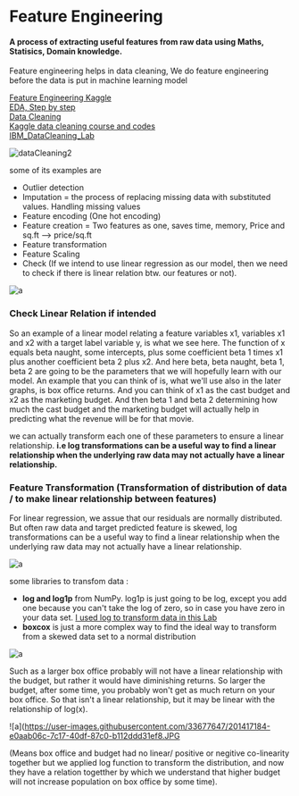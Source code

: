 # Feature Engineering

<h4> A process of extracting useful features from raw data using Maths, Statisics, Domain knowledge.</h4>

Feature engineering helps in data cleaning,
We do feature engineering before the data is put in machine learning model

[Feature Engineering Kaggle](https://www.kaggle.com/code/ryanholbrook/what-is-feature-engineering)<br/>
[EDA, Step by step](https://www.simplilearn.com/tutorials/data-analytics-tutorial/exploratory-data-analysis)<br/>
[Data Cleaning](https://towardsdatascience.com/what-is-feature-engineering-importance-tools-and-techniques-for-machine-learning-2080b0269f10)<br/>
[Kaggle data cleaning course and codes](https://www.kaggle.com/learn/data-cleaning)<br />
[IBM_DataCleaning_Lab](https://www.coursera.org/learn/ibm-exploratory-data-analysis-for-machine-learning/ungradedLti/qfAqI/practice-lab-data-cleaning)


![dataCleaning2](https://user-images.githubusercontent.com/33677647/201374239-ca5f3c23-ae74-4275-b413-6bf760090caf.jpg)

some of its examples are

- Outlier detection
- Imputation = the process of replacing missing data with substituted values.  Handling missing values
- Feature encoding (One hot encoding) 
- Feature creation = Two features as one, saves time, memory, Price and sq.ft --> price/sq.ft
- Feature transformation
- Feature Scaling
- Check (If we intend to use linear regression as our model, then we need to check if there is linear relation btw. our features or not).

![a](https://user-images.githubusercontent.com/33677647/201405617-ec201038-2140-4521-b289-e39ef17b9207.JPG)

### Check Linear Relation if intended 

So an example of a linear model relating a feature variables x1, variables x1 and x2 with a target label variable y, is what we see here. The function of x equals beta naught, some intercepts, plus some coefficient beta 1 times x1 plus another coefficient beta 2 plus x2. And here beta, beta naught, beta 1, beta 2 are going to be the parameters that we will hopefully learn with our model. An example that you can think of is, what we'll use also in the later graphs, is box office returns. And you can think of x1 as the cast budget and x2 as the marketing budget. And then beta 1 and beta 2 determining how much the cast budget and the marketing budget will actually help in predicting what the revenue will be for that movie.
 
we can actually transform each one of these parameters to ensure a linear relationship. 
**i.e log transformations can be a useful way to find a linear relationship when the underlying raw data may not actually have a linear relationship.**

### Feature Transformation (Transformation of distribution of data / to make linear relationship between features)

For linear regression, we assue that our residuals are normally distributed. But often raw data and target predicted feature is skewed,
log transformations can be a useful way to find a linear relationship when the underlying raw data may not actually have a linear relationship.
 
![a](https://user-images.githubusercontent.com/33677647/201408901-9f0fec30-949b-4479-8d5b-57ee6216564e.JPG)

some libraries to transfom data :
- **log and log1p** from NumPy. log1p is just going to be log, except you add one because you can't take the log of zero, so in case you have zero in your data set. 
[I used log to transform data in this Lab](https://github.com/sundas586/Data_Cleaning/blob/main/DataCleaning_IBM_DataScience.py)
- **boxcox** is just a more complex way to find the ideal way to transform from a skewed data set to a normal distribution
  
![a](https://user-images.githubusercontent.com/33677647/201416157-c261e892-7fd3-4261-b267-b4d29d4a1c32.JPG)

Such as a larger box office probably will not have a linear relationship with the budget, but rather it would have diminishing returns. So larger the budget, after some time, you probably won't get as much return on your box office. So that isn't a linear relationship, but it may be linear with the relationship of log(x).

![a](https://user-images.githubusercontent.com/33677647/201417184-e0aab06c-7c17-40df-87c0-b112ddd31ef8.JPG

(Means box office and budget had no linear/ positive or negitive co-linearity together but we applied log function to transform the distribution, and now they have a relation togetther by which we understand that higher budget will not increase population on box office by some time).




 
 
